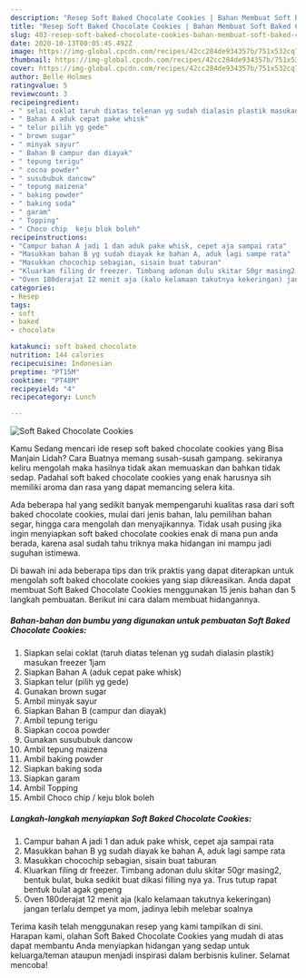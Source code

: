 ```yaml
---
description: "Resep Soft Baked Chocolate Cookies | Bahan Membuat Soft Baked Chocolate Cookies Yang Lezat"
title: "Resep Soft Baked Chocolate Cookies | Bahan Membuat Soft Baked Chocolate Cookies Yang Lezat"
slug: 403-resep-soft-baked-chocolate-cookies-bahan-membuat-soft-baked-chocolate-cookies-yang-lezat
date: 2020-10-13T00:05:45.492Z
image: https://img-global.cpcdn.com/recipes/42cc284de934357b/751x532cq70/soft-baked-chocolate-cookies-foto-resep-utama.jpg
thumbnail: https://img-global.cpcdn.com/recipes/42cc284de934357b/751x532cq70/soft-baked-chocolate-cookies-foto-resep-utama.jpg
cover: https://img-global.cpcdn.com/recipes/42cc284de934357b/751x532cq70/soft-baked-chocolate-cookies-foto-resep-utama.jpg
author: Belle Holmes
ratingvalue: 5
reviewcount: 3
recipeingredient:
- " selai coklat taruh diatas telenan yg sudah dialasin plastik masukan freezer 1jam"
- " Bahan A aduk cepat pake whisk"
- " telur pilih yg gede"
- " brown sugar"
- " minyak sayur"
- " Bahan B campur dan diayak"
- " tepung terigu"
- " cocoa powder"
- " susububuk dancow"
- " tepung maizena"
- " baking powder"
- " baking soda"
- " garam"
- " Topping"
- " Choco chip  keju blok boleh"
recipeinstructions:
- "Campur bahan A jadi 1 dan aduk pake whisk, cepet aja sampai rata"
- "Masukkan bahan B yg sudah diayak ke bahan A, aduk lagi sampe rata"
- "Masukkan chocochip sebagian, sisain buat taburan"
- "Kluarkan filing dr freezer. Timbang adonan dulu skitar 50gr masing2, bentuk bulat, buka sedikit buat dikasi filling nya ya. Trus tutup rapat bentuk bulat agak gepeng"
- "Oven 180derajat 12 menit aja (kalo kelamaan takutnya kekeringan) jangan terlalu dempet ya mom, jadinya lebih melebar soalnya"
categories:
- Resep
tags:
- soft
- baked
- chocolate

katakunci: soft baked chocolate 
nutrition: 144 calories
recipecuisine: Indonesian
preptime: "PT15M"
cooktime: "PT48M"
recipeyield: "4"
recipecategory: Lunch

---
```



![Soft Baked Chocolate Cookies](https://img-global.cpcdn.com/recipes/42cc284de934357b/751x532cq70/soft-baked-chocolate-cookies-foto-resep-utama.jpg)

Kamu Sedang mencari ide resep soft baked chocolate cookies yang Bisa Manjain Lidah? Cara Buatnya memang susah-susah gampang. sekiranya keliru mengolah maka hasilnya tidak akan memuaskan dan bahkan tidak sedap. Padahal soft baked chocolate cookies yang enak harusnya sih memiliki aroma dan rasa yang dapat memancing selera kita.

Ada beberapa hal yang sedikit banyak mempengaruhi kualitas rasa dari soft baked chocolate cookies, mulai dari jenis bahan, lalu pemilihan bahan segar, hingga cara mengolah dan menyajikannya. Tidak usah pusing jika ingin menyiapkan soft baked chocolate cookies enak di mana pun anda berada, karena asal sudah tahu triknya maka hidangan ini mampu jadi suguhan istimewa.




Di bawah ini ada beberapa tips dan trik praktis yang dapat diterapkan untuk mengolah soft baked chocolate cookies yang siap dikreasikan. Anda dapat membuat Soft Baked Chocolate Cookies menggunakan 15 jenis bahan dan 5 langkah pembuatan. Berikut ini cara dalam membuat hidangannya.

<!--inarticleads1-->

##### Bahan-bahan dan bumbu yang digunakan untuk pembuatan Soft Baked Chocolate Cookies:

1. Siapkan  selai coklat (taruh diatas telenan yg sudah dialasin plastik) masukan freezer 1jam
1. Siapkan  Bahan A (aduk cepat pake whisk)
1. Siapkan  telur (pilih yg gede)
1. Gunakan  brown sugar
1. Ambil  minyak sayur
1. Siapkan  Bahan B (campur dan diayak)
1. Ambil  tepung terigu
1. Siapkan  cocoa powder
1. Gunakan  susububuk dancow
1. Ambil  tepung maizena
1. Ambil  baking powder
1. Siapkan  baking soda
1. Siapkan  garam
1. Ambil  Topping
1. Ambil  Choco chip / keju blok boleh




<!--inarticleads2-->

##### Langkah-langkah menyiapkan Soft Baked Chocolate Cookies:

1. Campur bahan A jadi 1 dan aduk pake whisk, cepet aja sampai rata
1. Masukkan bahan B yg sudah diayak ke bahan A, aduk lagi sampe rata
1. Masukkan chocochip sebagian, sisain buat taburan
1. Kluarkan filing dr freezer. Timbang adonan dulu skitar 50gr masing2, bentuk bulat, buka sedikit buat dikasi filling nya ya. Trus tutup rapat bentuk bulat agak gepeng
1. Oven 180derajat 12 menit aja (kalo kelamaan takutnya kekeringan) jangan terlalu dempet ya mom, jadinya lebih melebar soalnya




Terima kasih telah menggunakan resep yang kami tampilkan di sini. Harapan kami, olahan Soft Baked Chocolate Cookies yang mudah di atas dapat membantu Anda menyiapkan hidangan yang sedap untuk keluarga/teman ataupun menjadi inspirasi dalam berbisnis kuliner. Selamat mencoba!
